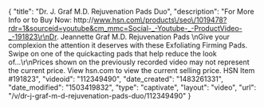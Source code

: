 {
    "title": "Dr. J. Graf M.D. Rejuvenation Pads Duo",
    "description": "For More Info or to Buy Now: http:\/\/www.hsn.com\/products\/seo\/1019478?rdr=1&sourceid=youtube&cm_mmc=Social-_-Youtube-_-ProductVideo-_-191823\r\nDr. Jeannette Graf M.D. Rejuvenation Pads \nGive your complexion the attention it deserves with these Exfoliating   Firming Pads. Swipe on one of the quickacting pads that help reduce the look of...\r\nPrices shown on the previously recorded video may not represent the current price.  View hsn.com to view the current selling price. HSN Item #191823",
    "videoid": "112349490",
    "date_created": "1483261331",
    "date_modified": "1503419832",
    "type": "captivate",
    "layout": "video",
    "url": "\/v\/dr-j-graf-m-d-rejuvenation-pads-duo\/112349490"
}